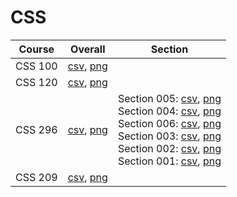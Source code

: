 # CSS

| Course | Overall | Section |
| ------ | ------- | ------- |
| CSS 100 | [csv](https://github.com/UCSD-Historical-Enrollment-Data/2024Spring/blob/main/overall/CSS%20100.csv), [png](https://raw.githubusercontent.com/UCSD-Historical-Enrollment-Data/2024Spring/main/plot_overall/CSS%20100.png) |  |
| CSS 120 | [csv](https://github.com/UCSD-Historical-Enrollment-Data/2024Spring/blob/main/overall/CSS%20120.csv), [png](https://raw.githubusercontent.com/UCSD-Historical-Enrollment-Data/2024Spring/main/plot_overall/CSS%20120.png) |  |
| CSS 296 | [csv](https://github.com/UCSD-Historical-Enrollment-Data/2024Spring/blob/main/overall/CSS%20296.csv), [png](https://raw.githubusercontent.com/UCSD-Historical-Enrollment-Data/2024Spring/main/plot_overall/CSS%20296.png) | Section 005: [csv](https://github.com/UCSD-Historical-Enrollment-Data/2024Spring/blob/main/section/CSS%20296_005.csv), [png](https://raw.githubusercontent.com/UCSD-Historical-Enrollment-Data/2024Spring/main/plot_section/CSS%20296_005.png)<br>Section 004: [csv](https://github.com/UCSD-Historical-Enrollment-Data/2024Spring/blob/main/section/CSS%20296_004.csv), [png](https://raw.githubusercontent.com/UCSD-Historical-Enrollment-Data/2024Spring/main/plot_section/CSS%20296_004.png)<br>Section 006: [csv](https://github.com/UCSD-Historical-Enrollment-Data/2024Spring/blob/main/section/CSS%20296_006.csv), [png](https://raw.githubusercontent.com/UCSD-Historical-Enrollment-Data/2024Spring/main/plot_section/CSS%20296_006.png)<br>Section 003: [csv](https://github.com/UCSD-Historical-Enrollment-Data/2024Spring/blob/main/section/CSS%20296_003.csv), [png](https://raw.githubusercontent.com/UCSD-Historical-Enrollment-Data/2024Spring/main/plot_section/CSS%20296_003.png)<br>Section 002: [csv](https://github.com/UCSD-Historical-Enrollment-Data/2024Spring/blob/main/section/CSS%20296_002.csv), [png](https://raw.githubusercontent.com/UCSD-Historical-Enrollment-Data/2024Spring/main/plot_section/CSS%20296_002.png)<br>Section 001: [csv](https://github.com/UCSD-Historical-Enrollment-Data/2024Spring/blob/main/section/CSS%20296_001.csv), [png](https://raw.githubusercontent.com/UCSD-Historical-Enrollment-Data/2024Spring/main/plot_section/CSS%20296_001.png) |
| CSS 209 | [csv](https://github.com/UCSD-Historical-Enrollment-Data/2024Spring/blob/main/overall/CSS%20209.csv), [png](https://raw.githubusercontent.com/UCSD-Historical-Enrollment-Data/2024Spring/main/plot_overall/CSS%20209.png) |  |
